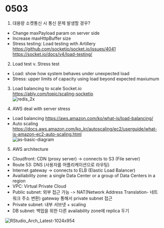 # 0503

1. 대용량 소켓통신 시 통신 문제 발생할 경우?
- Change maxPayload param on server side  
- Increase maxHttpBuffer size
- Stress testing: Load testing with Artillery  
<https://github.com/socketio/socket.io/issues/4041>  
<https://socket.io/docs/v4/load-testing/>  

2. Load test v. Stress test  
- Load: show how system behaves under unexpected load
- Stress: upper limits of capacity using load beyond expected maxiumum  

3. Load balancing to scale Socket.io  
<https://ably.com/topic/scaling-socketio>  
![redis_2x](https://user-images.githubusercontent.com/104475739/235825781-aa4175f9-31df-4b72-bc31-8dc80249919e.jpg)

4. AWS deal with server stress
- Load balancing
<https://aws.amazon.com/ko/what-is/load-balancing/>
- Auto scaling  
<https://docs.aws.amazon.com/ko_kr/autoscaling/ec2/userguide/what-is-amazon-ec2-auto-scaling.html>  
![as-basic-diagram](https://user-images.githubusercontent.com/104475739/235826426-703a8313-2ed2-4ebe-82c9-775393fc604f.png)

5. AWS architecture  
- Cloudfront: CDN (proxy server) -> connects to S3 (File server)
- Route 53: DNS (사용자를 어플리케이션으로 라우팅)
- Internet gateway -> connects to ELB (Elastic Load Balancer)
- Availiability zone: a single Data Center or a group of Data Centers in a region
- VPC: Virtual Private Cloud
- Public subnet: 외부 접근 가능 -> NAT(Network Address Translation- 네트워크 주소 변환) gateway 통해서 private subnet 접근
- Private subnet: 내부 서브넷 + scaling
- DB subnet: 백업을 위한 다른 availability zone에 replica 두기  

![RStudio_Arch_Latest-1024x954](https://user-images.githubusercontent.com/104475739/235834775-4247178a-ffc5-4adf-ba17-f1f3f505d235.png)
